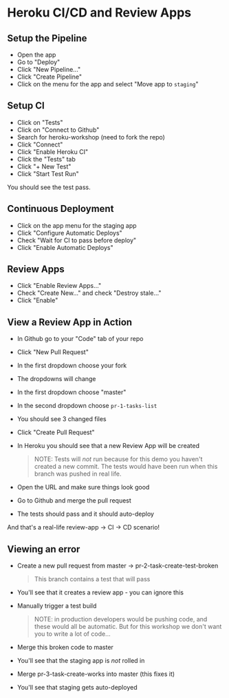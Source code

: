 # Heroku CI/CD and Review Apps

## Setup the Pipeline

- Open the app
- Go to "Deploy"
- Click "New Pipeline..."
- Click "Create Pipeline"
- Click on the menu for the app and select "Move app to `staging`"

## Setup CI

- Click on "Tests"
- Click on "Connect to Github" 
- Search for heroku-workshop (need to fork the repo)
- Click "Connect"
- Click "Enable Heroku CI"
- Click the "Tests" tab
- Click "+ New Test"
- Click "Start Test Run"

You should see the test pass.

## Continuous Deployment

- Click on the app menu for the staging app
- Click "Configure Automatic Deploys"
- Check "Wait for CI to pass before deploy"
- Click "Enable Automatic Deploys"

## Review Apps

- Click "Enable Review Apps..."
- Check "Create New..." and check "Destroy stale..."
- Click "Enable"

## View a Review App in Action

- In Github go to your "Code" tab of your repo
- Click "New Pull Request"
- In the first dropdown choose your fork
- The dropdowns will change
- In the first dropdown choose "master"
- In the second dropdown choose `pr-1-tasks-list`
- You should see 3 changed files
- Click "Create Pull Request"
- In Heroku you should see that a new Review App will be created

  > NOTE: Tests will _not_ run because for this demo you haven't created a new commit.  The tests would have been run when this branch was pushed in real life.

- Open the URL and make sure things look good
- Go to Github and merge the pull request
- The tests should pass and it should auto-deploy

And that's a real-life review-app -> CI -> CD scenario!

## Viewing an error

- Create a new pull request from master -> pr-2-task-create-test-broken

  > This branch contains a test that will pass

- You'll see that it creates a review app - you can ignore this
- Manually trigger a test build

  > NOTE: in production developers would be pushing code, and these would all be automatic.  But for this workshop we don't want you to write a lot of code...

- Merge this broken code to master
- You'll see that the staging app is _not_ rolled in
- Merge pr-3-task-create-works into master (this fixes it)
- You'll see that staging gets auto-deployed
